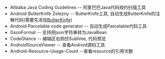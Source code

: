 * Alibaba Java Coding Guidelines  -- 阿里巴巴Java代码规约扫描工具
* Android ButterKnife Zelezny  -- ButterKnife工具, 自动生成ButterKnife的注解代码(需要先添加[ButterKnife](https://github.com/JakeWharton/butterknife))
* Android Parcelable code generator -- 自动生成Parcelable代码工具
* GsonFormat  -- 支持把json字符串转为JavaBean
* CodeGlance  -- 编辑区右侧仿Sublime, 代码预览
* AndroidSourceViewer -- 查看Android源码工具
* Android-Resource-Usage-Count --查看resource的引用次数
